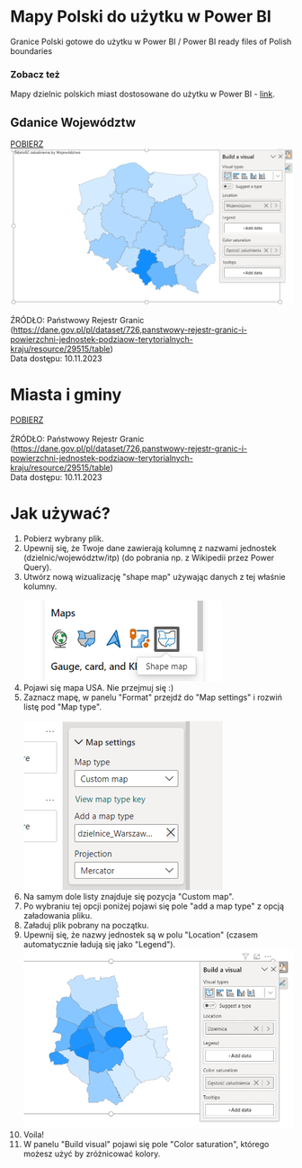 # Mapy Polski do użytku w Power BI
Granice Polski gotowe do użytku w Power BI / Power BI ready files of Polish boundaries

### Zobacz też
Mapy dzielnic polskich miast dostosowane do użytku w Power BI - <a href="https://github.com/jusjag/dzielnice-json-power-bi/tree/main">link</a>.

## Gdanice Województw
<a href="https://github.com/jusjag/polska-granice-json-power-bi/blob/main/Polska_wojewodztwa.json">POBIERZ</a><br>
![alt text](https://github.com/jusjag/polska-granice-json-power-bi/blob/main/PL-wojewodztwa.png?raw=true)<br>
<br>ŹRÓDŁO: Państwowy Rejestr Granic (https://dane.gov.pl/pl/dataset/726,panstwowy-rejestr-granic-i-powierzchni-jednostek-podziaow-terytorialnych-kraju/resource/29515/table)<br>
Data dostępu: 10.11.2023<br>

# Miasta i gminy
<a href="https://github.com/jusjag/polska-granice-json-power-bi/blob/main/Polska_miasta_gminy.json">POBIERZ</a><br>
<br>ŹRÓDŁO: Państwowy Rejestr Granic (https://dane.gov.pl/pl/dataset/726,panstwowy-rejestr-granic-i-powierzchni-jednostek-podziaow-terytorialnych-kraju/resource/29515/table)<br>
Data dostępu: 10.11.2023<br>

# Jak używać?
1. Pobierz wybrany plik.
2. Upewnij się, że Twoje dane zawierają kolumnę z nazwami jednostek (dzielnic/województw/itp) (do pobrania np. z Wikipedii przez Power Query).
3. Utwórz nową wizualizację "shape map" używając danych z tej właśnie kolumny.<br><br>
![alt text](https://github.com/jusjag/dzielnice-json-power-bi/blob/main/HowTo_1.png?raw=true)<br>
5. Pojawi się mapa USA. Nie przejmuj się :)
6. Zaznacz mapę, w panelu "Format" przejdź do "Map settings" i rozwiń listę pod "Map type".<br><br>
![alt text](https://github.com/jusjag/dzielnice-json-power-bi/blob/main/HowTo2.png?raw=true)<br>
8. Na samym dole listy znajduje się pozycja "Custom map".
9. Po wybraniu tej opcji poniżej pojawi się pole "add a map type" z opcją załadowania pliku.
10. Załaduj plik pobrany na początku.
11. Upewnij się, że nazwy jednostek są w polu "Location" (czasem automatycznie ładują się jako "Legend").<br>
![alt text](https://github.com/jusjag/dzielnice-json-power-bi/blob/main/HowTo3.png?raw=true)<br>
13. Voila!
14. W panelu "Build visual" pojawi się pole "Color saturation", którego możesz użyć by zróżnicować kolory.
